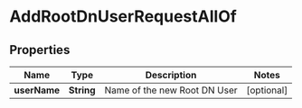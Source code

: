 

# AddRootDnUserRequestAllOf


## Properties

| Name | Type | Description | Notes |
|------------ | ------------- | ------------- | -------------|
|**userName** | **String** | Name of the new Root DN User |  [optional] |



